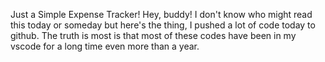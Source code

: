 Just a Simple Expense Tracker!
Hey, buddy! I don't know who might read this today or someday but here's the thing, I pushed a lot of code today to github. The truth is most is that most of these codes have been in my vscode for a long time even more than a year.
